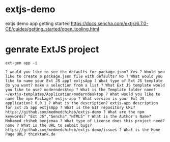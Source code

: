 # extjs-demo
extjs demo app
getting started https://docs.sencha.com/extjs/6.7.0-CE/guides/getting_started/open_tooling.html

# genrate ExtJS project 

  `ext-gen app -i`
  
   `? would you like to see the defaults for package.json? Yes
   ? Would you like to create a package.json file with defaults? No
   ? What would you like to name your Ext JS app? extjsApp
   ? What type of Ext JS template do you want? make a selection from a list
   ? What Ext JS template would you like to use? moderndesktop
   ? What is the Template folder name? ~/extjs-templates/Application/moderndesktop
   ? What would you like to name the npm Package? extjs-app
   ? What version is your Ext JS application? 0.0.1
   ? What is the description? extjs-app description for Ext JS app extjsApp
   ? What is the GIT repository URL? https://github.com/medmedchiheb/extjs-demo
   ? What are the npm keywords? "Ext JS","Sencha","HTML5"
   ? What is the Author's Name? Mohamed chiheb benjemaa
   ? What type of License does this project need? none
   ? What is the URL to submit bugs? https://github.com/medmedchiheb/extjs-demo/issues
   ? What is the Home Page URL? thinktank.de
    `
